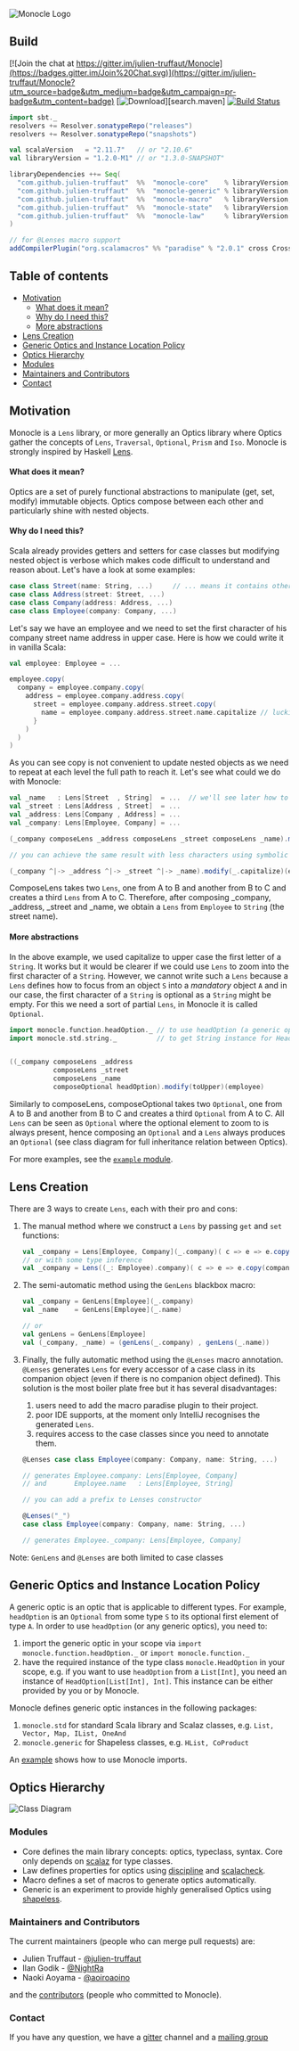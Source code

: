 ![Monocle Logo](https://raw.github.com/julien-truffaut/Monocle/master/image/logo.png)<br>

## Build

[![Join the chat at https://gitter.im/julien-truffaut/Monocle](https://badges.gitter.im/Join%20Chat.svg)](https://gitter.im/julien-truffaut/Monocle?utm_source=badge&utm_medium=badge&utm_campaign=pr-badge&utm_content=badge)
[![Download](https://img.shields.io/maven-central/v/com.github.julien-truffaut/monocle_2.11.svg)][search.maven]
[![Build Status](https://api.travis-ci.org/julien-truffaut/Monocle.png?branch=master)](https://travis-ci.org/julien-truffaut/Monocle)

```scala
import sbt._
resolvers += Resolver.sonatypeRepo("releases")
resolvers += Resolver.sonatypeRepo("snapshots")

val scalaVersion   = "2.11.7"   // or "2.10.6"
val libraryVersion = "1.2.0-M1" // or "1.3.0-SNAPSHOT"

libraryDependencies ++= Seq(
  "com.github.julien-truffaut"  %%  "monocle-core"    % libraryVersion,
  "com.github.julien-truffaut"  %%  "monocle-generic" % libraryVersion,
  "com.github.julien-truffaut"  %%  "monocle-macro"   % libraryVersion,        
  "com.github.julien-truffaut"  %%  "monocle-state"   % libraryVersion,     
  "com.github.julien-truffaut"  %%  "monocle-law"     % libraryVersion % "test" 
)

// for @Lenses macro support
addCompilerPlugin("org.scalamacros" %% "paradise" % "2.0.1" cross CrossVersion.full)
```
## Table of contents
- [Motivation](#motivation)  
    - [What does it mean?](#what-does-it-mean)  
    - [Why do I need this?](#why-do-i-need-this)  
    - [More abstractions](#more-abstractions)  
- [Lens Creation](#lens-creation)
- [Generic Optics and Instance Location Policy](#generic-optics-and-instance-location-policy)
- [Optics Hierarchy](#optics-hierarchy)
- [Modules](#modules)
- [Maintainers and Contributors](#maintainers-and-contributors)
- [Contact](#contact)

## Motivation

Monocle is a `Lens` library, or more generally an Optics library where Optics gather the concepts
of `Lens`, `Traversal`, `Optional`, `Prism` and `Iso`. Monocle is strongly inspired by Haskell [Lens](https://github.com/ekmett/lens).

#### What does it mean?

Optics are a set of purely functional abstractions to manipulate (get, set, modify) immutable objects.
Optics compose between each other and particularly shine with nested objects.

#### Why do I need this?

Scala already provides getters and setters for case classes but modifying nested object is verbose which makes code
difficult to understand and reason about. Let's have a look at some examples:

```scala
case class Street(name: String, ...)     // ... means it contains other fields
case class Address(street: Street, ...)
case class Company(address: Address, ...)
case class Employee(company: Company, ...)
```

Let's say we have an employee and we need to set the first character of his company street name address in upper case.
Here is how we could write it in vanilla Scala:

```scala
val employee: Employee = ...

employee.copy(
  company = employee.company.copy(
    address = employee.company.address.copy(
      street = employee.company.address.street.copy(
        name = employee.company.address.street.name.capitalize // luckily capitalize exists
      }
    )
  )
)
```

As you can see copy is not convenient to update nested objects as we need to repeat at each level the full path
to reach it. Let's see what could we do with Monocle:

```scala
val _name   : Lens[Street  , String]  = ...  // we'll see later how to build Lens
val _street : Lens[Address , Street]  = ...
val _address: Lens[Company , Address] = ...
val _company: Lens[Employee, Company] = ...

(_company composeLens _address composeLens _street composeLens _name).modify(_.capitalize)(employee)

// you can achieve the same result with less characters using symbolic syntax

(_company ^|-> _address ^|-> _street ^|-> _name).modify(_.capitalize)(employee)
```

ComposeLens takes two `Lens`, one from A to B and another from B to C and creates a third `Lens` from A to C.
Therefore, after composing _company, _address, _street and _name, we obtain a `Lens` from `Employee` to `String` (the street name).

#### More abstractions

In the above example, we used capitalize to upper case the first letter of a `String`.
It works but it would be clearer if we could use `Lens` to zoom into the first character of a `String`.
However, we cannot write such a `Lens` because a `Lens` defines how to focus from an object `S` into a *mandatory*
object `A` and in our case, the first character of a `String` is optional as a `String` might be empty. For this 
we need a sort of partial `Lens`, in Monocle it is called `Optional`.

```scala
import monocle.function.headOption._ // to use headOption (a generic optic)
import monocle.std.string._          // to get String instance for HeadOption


((_company composeLens _address
           composeLens _street
           composeLens _name
           composeOptional headOption).modify(toUpper)(employee)
```

Similarly to composeLens, composeOptional takes two `Optional`, one from A to B and another from B to C and
creates a third `Optional` from A to C. All `Lens` can be seen as `Optional` where the optional element to zoom to is always
present, hence composing an `Optional` and a `Lens` always produces an `Optional` (see class diagram for full inheritance
relation between Optics).

For more examples, see the [`example` module](example/src/test/scala/monocle).

## Lens Creation

There are 3 ways to create `Lens`, each with their pro and cons:

1.   The manual method where we construct a `Lens` by passing `get` and `set` functions:
     
     ```scala
     val _company = Lens[Employee, Company](_.company)( c => e => e.copy(company = c))
     // or with some type inference
     val _company = Lens((_: Employee).company)( c => e => e.copy(company = c))
     ```

2.   The semi-automatic method using the `GenLens` blackbox macro:

     ```scala
     val _company = GenLens[Employee](_.company)
     val _name    = GenLens[Employee](_.name)
     
     // or
     val genLens = GenLens[Employee]
     val (_company, _name) = (genLens(_.company) , genLens(_.name))
     ```

3.   Finally, the fully automatic method using the `@Lenses` macro annotation.
     `@Lenses` generates `Lens` for every accessor of a case class in its companion object (even if there is no companion object defined).
     This solution is the most boiler plate free but it has several disadvantages:
     1.   users need to add the macro paradise plugin to their project.
     2.   poor IDE supports, at the moment only IntelliJ recognises the generated `Lens`.
     3.   requires access to the case classes since you need to annotate them.
     
     ```scala
     @Lenses case class Employee(company: Company, name: String, ...)
     
     // generates Employee.company: Lens[Employee, Company]
     // and       Employee.name   : Lens[Employee, String]
     
     // you can add a prefix to Lenses constructor
     
     @Lenses("_")
     case class Employee(company: Company, name: String, ...)
     
     // generates Employee._company: Lens[Employee, Company]
     ```

Note: `GenLens` and `@Lenses` are both limited to case classes

## Generic Optics and Instance Location Policy

A generic optic is an optic that is applicable to different types. For example, `headOption` is an `Optional` from
some type `S` to its optional first element of type `A`. In order to use `headOption` (or any generic optics), you
need to:

1.   import the generic optic in your scope via `import monocle.function.headOption._` or `import monocle.function._`
2.   have the required instance of the type class `monocle.HeadOption` in your scope, e.g. if you want to use `headOption` from
     a `List[Int]`, you need an instance of `HeadOption[List[Int], Int]`. This instance can be either provided
     by you or by Monocle.

Monocle defines generic optic instances in the following packages:

1.   `monocle.std` for standard Scala library and Scalaz classes, e.g. `List, Vector, Map, IList, OneAnd`
3.   `monocle.generic` for Shapeless classes, e.g. `HList, CoProduct`

An [example](example/src/test/scala/other/ImportExample.scala) shows how to use Monocle imports.

## Optics Hierarchy
![Class Diagram](https://raw.github.com/julien-truffaut/Monocle/master/image/class-diagram.png)<br>

### Modules
* Core defines the main library concepts: optics, typeclass, syntax. Core only depends on [scalaz](https://github.com/scalaz/scalaz) for type classes.
* Law defines properties for optics using [discipline](https://github.com/typelevel/discipline) and [scalacheck](http://www.scalacheck.org/).
* Macro defines a set of macros to generate optics automatically.
* Generic is an experiment to provide highly generalised Optics using [shapeless](https://github.com/milessabin/shapeless). 

### Maintainers and Contributors
The current maintainers (people who can merge pull requests) are:

* Julien Truffaut - [@julien-truffaut](https://github.com/julien-truffaut)
* Ilan Godik - [@NightRa](https://github.com/NightRa)
* Naoki Aoyama - [@aoiroaoino](https://github.com/aoiroaoino) 

and the [contributors](https://github.com/julien-truffaut/Monocle/graphs/contributors) (people who committed to Monocle).

### Contact

If you have any question, we have a [gitter](https://gitter.im/julien-truffaut/Monocle) channel and a [mailing group](https://groups.google.com/forum/#!forum/scala-monocle)


